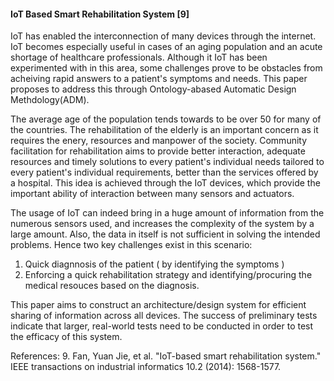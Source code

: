 #### IoT Based Smart Rehabilitation System [9]

IoT has enabled the interconnection of many devices through the internet. IoT becomes especially useful in cases of an aging population and an acute shortage of healthcare professionals. Although it IoT has been experimented with in this area, some challenges prove to be obstacles from acheiving rapid answers to a patient's symptoms and needs. This paper proposes to address this through Ontology-abased Automatic Design Methdology(ADM). 

The average age of the population tends towards to be over 50 for many of the countries. The rehabilitation of the elderly is an important concern as it requires the enery, resources and manpower of the society. Community facilitation for rehabilitation aims to provide better interaction, adequate resources and timely solutions to every patient's individual needs tailored to every patient's individual requirements, better than the services offered by a hospital. This idea is achieved through the IoT devices, which provide the important ability of interaction between many sensors and actuators.

The usage of IoT can indeed bring in a huge amount of information from the numerous sensors used, and increases the complexity of the system by a large amount. Also, the data in itself is not sufficient in solving the intended problems. Hence two key challenges exist in this scenario:
1.  Quick diagnnosis of the patient ( by identifying the symptoms )
2.  Enforcing a quick rehabilitation strategy and identifying/procuring the medical resouces based on the diagnosis.

This paper aims to construct an architecture/design system for efficient sharing of information across all devices. The success of preliminary tests indicate that larger, real-world tests need to be conducted in order to test the efficacy of this system.

References:
9. Fan, Yuan Jie, et al. "IoT-based smart rehabilitation system." IEEE transactions on industrial informatics 10.2 (2014): 1568-1577.